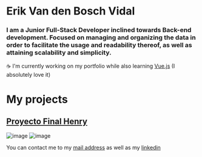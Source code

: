 # Erik Van den Bosch Vidal

### I am a Junior Full-Stack Developer inclined towards Back-end development. Focused on managing and organizing the data in order to facilitate the usage and readability thereof, as well as attaining scalability and simplicity.

☕ I'm currently working on my portfolio while also learning [Vue.js](vuejs.org) (I absolutely love it)

# My projects
## [Proyecto Final Henry](https://proyecto-final-lime-beta.vercel.app/home)
![image](https://user-images.githubusercontent.com/88503855/179609420-acf00db7-a888-493d-aab6-77077b759e3c.png)
![image](https://user-images.githubusercontent.com/88503855/179610831-e819eed2-a45a-418d-be46-4bba2c24fbe8.png)

You can contact me to my [mail address](vandenerik824@gmail.com) as well as my [linkedin](https://www.linkedin.com/in/vdb-erik/)

<!--
**Exivac/Exivac** is a ✨ _special_ ✨ repository because its `README.md` (this file) appears on your GitHub profile.

Here are some ideas to get you started:

- 🔭 I’m currently working on ...
- 🌱 I’m currently learning ...
- 👯 I’m looking to collaborate on ...
- 🤔 I’m looking for help with ...
- 💬 Ask me about ...
- 📫 How to reach me: ...
- 😄 Pronouns: ...
- ⚡ Fun fact: ...
-->
